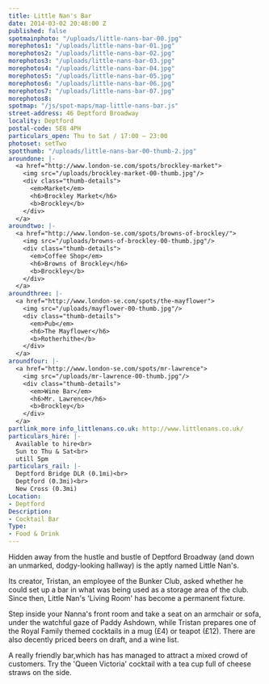 ```yaml
---
title: Little Nan's Bar
date: 2014-03-02 20:48:00 Z
published: false
spotmainphoto: "/uploads/little-nans-bar-00.jpg"
morephotos1: "/uploads/little-nans-bar-01.jpg"
morephotos2: "/uploads/little-nans-bar-02.jpg"
morephotos3: "/uploads/little-nans-bar-03.jpg"
morephotos4: "/uploads/little-nans-bar-04.jpg"
morephotos5: "/uploads/little-nans-bar-05.jpg"
morephotos6: "/uploads/little-nans-bar-06.jpg"
morephotos7: "/uploads/little-nans-bar-07.jpg"
morephotos8: 
spotmap: "/js/spot-maps/map-little-nans-bar.js"
street-address: 46 Deptford Broadway
locality: Deptford
postal-code: SE8 4PH
particulars_open: Thu to Sat / 17:00 – 23:00
photoset: setTwo
spotthumb: "/uploads/little-nans-bar-00-thumb-2.jpg"
aroundone: |-
  <a href="http://www.london-se.com/spots/brockley-market">
    <img src="/uploads/brockley-market-00-thumb.jpg"/>
    <div class="thumb-details">
      <em>Market</em>
      <h6>Brockley Market</h6>
      <b>Brockley</b>
    </div>
  </a>
aroundtwo: |-
  <a href="http://www.london-se.com/spots/browns-of-brockley/">
    <img src="/uploads/browns-of-brockley-00-thumb.jpg"/>
    <div class="thumb-details">
      <em>Coffee Shop</em>
      <h6>Browns of Brockley</h6>
      <b>Brockley</b>
    </div>
  </a>
aroundthree: |-
  <a href="http://www.london-se.com/spots/the-mayflower">
    <img src="/uploads/mayflower-00-thumb.jpg"/>
    <div class="thumb-details">
      <em>Pub</em>
      <h6>The Mayflower</h6>
      <b>Rotherhithe</b>
    </div>
  </a>
aroundfour: |-
  <a href="http://www.london-se.com/spots/mr-lawrence">
    <img src="/uploads/mr-lawrence-00-thumb.jpg"/>
    <div class="thumb-details">
      <em>Wine Bar</em>
      <h6>Mr. Lawrence</h6>
      <b>Brockley</b>
    </div>
  </a>
partlink_more info_littlenans.co.uk: http://www.littlenans.co.uk/
particulars_hire: |-
  Available to hire<br>
  Sun to Thu & Sat<br>
  utill 5pm
particulars_rail: |-
  Deptford Bridge DLR (0.1mi)<br>
  Deptford (0.3mi)<br>
  New Cross (0.3mi)
Location:
- Deptford
Description:
- Cocktail Bar
Type:
- Food & Drink
---
```


Hidden away from the hustle and bustle of Deptford Broadway (and down an unmarked, dodgy-looking hallway) is the aptly named Little Nan's. 

Its creator, Tristan, an employee of the Bunker Club, asked whether he could set up a bar in what was being used as a storage area of the club. Since then, Little Nan's 'Living Room' has become a permanent fixture.

Step inside your Nanna's front room and take a seat on an armchair or sofa, under the watchful gaze of Paddy Ashdown, while Tristan prepares one of the Royal Family themed cocktails in a mug (£4) or teapot (£12). There are also decently priced beers on draft, and a wine list.

A really friendly bar,which has has managed to attract a mixed crowd of customers. Try the 'Queen Victoria' cocktail with a tea cup full of cheese straws on the side.

